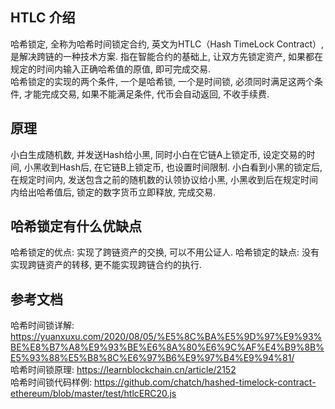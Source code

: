 ## HTLC 介绍  
哈希锁定, 全称为哈希时间锁定合约, 英文为HTLC（Hash TimeLock Contract）, 是解决跨链的一种技术方案. 指在智能合约的基础上, 让双方先锁定资产, 如果都在规定的时间内输入正确哈希值的原值, 即可完成交易.  
哈希锁定的实现的两个条件, 一个是哈希锁, 一个是时间锁, 必须同时满足这两个条件,  才能完成交易, 如果不能满足条件, 代币会自动返回, 不收手续费.  

## 原理  
小白生成随机数, 并发送Hash给小黑, 同时小白在它链A上锁定币, 设定交易的时间, 小黑收到Hash后, 在它链B上锁定币, 也设置时间限制. 
小白看到小黑的锁定后, 在规定时间内, 发送包含之前的随机数的认领协议给小黑, 小黑收到后在规定时间内给出哈希值后, 锁定的数字货币立即释放, 完成交易.  

## 哈希锁定有什么优缺点  
哈希锁定的优点: 实现了跨链资产的交换, 可以不用公证人. 
哈希锁定的缺点: 没有实现跨链资产的转移, 更不能实现跨链合约的执行. 


## 参考文档  
哈希时间锁详解: https://yuanxuxu.com/2020/08/05/%E5%8C%BA%E5%9D%97%E9%93%BE%E8%B7%A8%E9%93%BE%E6%8A%80%E6%9C%AF%E4%B9%8B%E5%93%88%E5%B8%8C%E6%97%B6%E9%97%B4%E9%94%81/  
哈希时间锁原理: https://learnblockchain.cn/article/2152  
哈希时间锁代码样例:  https://github.com/chatch/hashed-timelock-contract-ethereum/blob/master/test/htlcERC20.js   
